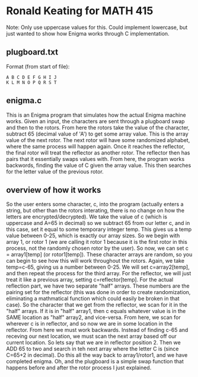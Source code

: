 # Ronald Keating for MATH 415

Note: Only use uppercase values for this. Could implement lowercase, but just wanted
to show how Enigma works through C implementation.

## plugboard.txt
Format (from start of file):

    A B C D E F G H I J
    K L M N O P Q R S T

## enigma.c
This is an Enigma program that simulates how the actual Enigma machine works.
Given an input, the characters are sent through a plugboard swap and then to
the rotors. From here the rotors take the value of the character, subtract 65
(decimal value of 'A') to get some array value. This is the array value of the 
next rotor. The next rotor will have some randomized alphabet, where the same 
process will happen again. Once it reaches the reflector, the final rotor will
treat the reflector as another rotor. The reflector then has pairs that it
essentially swaps values with. From here, the program works backwords, finding 
the value of C given the array value. This then searches for the letter value of 
the previous rotor.

## overview of how it works
So the user enters some character, c, into the program (actually enters a string, but other than the rotors interating, there is no change on how the letters are encrypted/decrypted). We take the value of c (which is uppercase and A=65 in decimal) so we subtract 65 from our letter c, and in this case, set it equal to some temporary integer temp. This gives us a temp value between 0-25, which is exactly our array sizes. So we begin with array 1, or rotor 1 (we are calling it rotor 1 because it is the first rotor in this process, not the randomly chosen rotor by the user). So now, we can set c = array1[temp] (or rotor1[temp]). These character arrays are random, so you can begin to see how this will work throughout the rotors. Again, we take temp=c-65, giving us a number between 0-25. We will set c=array2[temp], and then repeat the process for the third array. For the reflector, we will just treat it like a previous array, setting c=reflector[temp]. For the actual reflection part, we have two separate "half" arrays. These numbers are the pairing set for the reflector (this was done in order to create randomization, eliminating a mathmatical function which could easily be broken in that case). So the character that we get from the reflector, we scan for it in the "half" arrays. If it is in "half" array1, then c equals whatever value is in the SAME location as "half" array2, and vice-versa. From here, we scan for wherever c is in reflector, and so now we are in some location in the reflector. From here we must work backwards. Instead of finding c-65 and receving our next location, we must scan the next array based off our current location. So lets say that we are in reflector position 2. Then we ADD 65 to two and search in teh next array where the letter C is (since C=65+2 in decimal). Do this all the way back to array1/rotor1, and we have completed enigma. Oh, and the plugboard is a simple swap function that happens before and after the rotor process I just explained.
